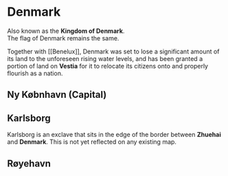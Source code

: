 # Denmark 
Also known as the **Kingdom of Denmark**. \
The flag of Denmark remains the same.

Together with [[Benelux]], Denmark was set to lose a significant amount of its land to the unforeseen rising water levels, and has been granted a portion of land on **Vestia** for it to relocate its citizens onto and properly flourish as a nation.

## Ny Købnhavn (Capital)
## Karlsborg
Karlsborg is an exclave that sits in the edge of the border between **Zhuehai** and **Denmark**. This is not yet reflected on any existing map.
## Røyehavn